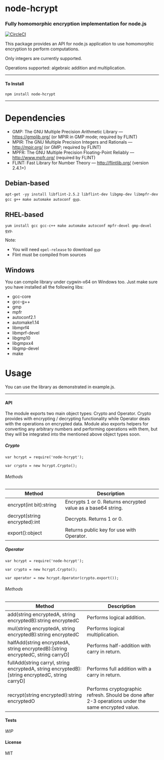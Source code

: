 node-hcrypt
===========
### Fully homomorphic encryption implementation for node.js

[![CircleCI](https://circleci.com/gh/mindfreakthemon/node-hcrypt.svg?style=svg)](https://circleci.com/gh/mindfreakthemon/node-hcrypt)

This package provides an API for node.js application to use homomorphic encryption to perform computations.

Only integers are currently supported.

Operations supported: algebraic addition and multiplication.

----
#### To Install

```npm install node-hcrypt```

----
Dependencies
======
* GMP: The GNU Multiple Precision Arithmetic Library — https://gmplib.org/ (or MPIR in GMP mode; required by FLINT)
* MPIR: The GNU Multiple Precision Integers and Rationals — http://mpir.org/ (or GMP; required by FLINT)
* MPFR: The GNU Multiple Precision Floating-Point Reliably — http://www.mpfr.org/ (required by FLINT)
* FLINT: Fast Library for Number Theory — http://flintlib.org/ (version 2.4.1+)

Debian-based
------
```apt-get -yy install libflint-2.5.2 libflint-dev libgmp-dev libmpfr-dev gcc g++ make automake autoconf gyp```.

RHEL-based
------
```yum install gcc gcc-c++ make automake autoconf mpfr-devel gmp-devel gyp```.

Note:
  * You will need `epel-release` to download `gyp`
  * Flint must be compiled from sources

Windows
-------

You can compile library under cygwin-x64 on Windows too. Just make sure you have installed all the following libs:
* gcc-core
* gcc-g++
* gmp
* mpfr
* autoconf2.1
* automake1.14
* libmprf4
* libmprf-devel
* libgmp10
* libgmpxx4
* libgmp-devel
* make

Usage
=======
You can use the library as demonstrated in example.js.

----

#### API

The module exports two main object types: Crypto and Operator. 
Crypto provides with encrypting / decrypting functionality while Operator deals with the operations on encrypted data.
Module also exports helpers for converting any arbitrary numbers and performing operations with them, but they will be integrated into the mentioned above object types soon. 

##### Crypto
```
var hcrypt = require('node-hcrypt');

var crypto = new hcrypt.Crypto();
```

###### Methods

| Method | Description |
| ---- | ----- |
| encrypt(int bit):string | Encrypts 1 or 0. Returns encrypted value as a base64 string. |
| decrypt(string encrypted):int | Decrypts. Returns 1 or 0. |
| export():object | Returns public key for use with Operator. |


##### Operator
```
var hcrypt = require('node-hcrypt');

var crypto = new hcrypt.Crypto();

var operator = new hcrypt.Operator(crypto.export());
```

###### Methods

| Method | Description |
| ---- | ----- |
| add(string encryptedA, string encryptedB):string encryptedC | Performs logical addition. |
| mul(string encryptedA, string encryptedB):string encryptedC | Performs logical multiplication. |
| halfAdd(string encryptedA, string encryptedB):\[string encryptedC, string carryD] | Performs half-addition with carry in return. |
| fullAdd(string carryI, string encryptedA, string encryptedB):\[string encryptedC, string carryD] | Performs full addition with a carry in return. |
| recrypt(string encryptedI):string encryptedO | Performs cryptographic refresh. Should be done after 2-3 operations under the same encrypted value. |


#### Tests

*WIP*

#### License

MIT
